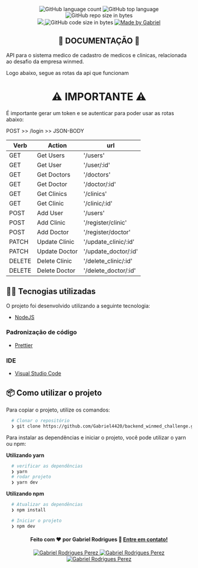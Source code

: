 <p align="center">
   <img alt="GitHub language count" src="https://img.shields.io/github/languages/count/Gabriel4420/backend_winmed_challenge">

  <img alt="GitHub top language" src="https://img.shields.io/github/languages/top/Gabriel4420/backend_winmed_challenge?logo=html">

  <img alt="GitHub repo size in bytes" src="https://img.shields.io/github/repo-size/Gabriel4420/backend_winmed_challenge?color=green">

  <br>
  
  <a href="https://www.codacy.com/manual/Gabriel4420/backend_winmed_challenge?utm_source=github.com&amp;utm_medium=referral&amp;utm_content=Gabriel4420/backend_winmed_challenge&amp;utm_campaign=Badge_Grade">
    <img src="https://app.codacy.com/project/badge/Grade/6dd6b46abeb14e99935a2b9ac5c6ede2"/>
  </a>
  
  <img alt="GitHub code size in bytes" src="https://img.shields.io/github/last-commit/Gabriel4420/backend_winmed_challenge">

  <a href="https://www.linkedin.com/in/gabriel-rodrigues-perez-2069b072/">
    <img alt="Made by Gabriel" src="https://img.shields.io/badge/made%20by-Gabriel-%2304D361">
  </a>
</p>

<h2 align="center"> 📖 DOCUMENTAÇÃO 📖</h2>

API para o sistema medico de cadastro de medicos e clinicas, relacionada ao desafio da empresa winmed.

Logo abaixo, segue as rotas da api que funcionam

<h1 align="center"> ⚠️ IMPORTANTE ⚠️ </h1>

É importante gerar um token e se autenticar para poder usar as rotas abaixo:

POST >> /login >> JSON-BODY

| Verb   | Action        | url                  |
| ------ | ------------- | -------------------- |
| GET    | Get Users     | '/users'             |
| GET    | Get User      | '/user/:id'          |
| GET    | Get Doctors   | '/doctors'           |
| GET    | Get Doctor    | '/doctor/:id'        |
| GET    | Get Clinics   | '/clinics'           |
| GET    | Get Clinic    | '/clinic/:id'        |
| POST   | Add User      | '/users'             |
| POST   | Add Clinic    | '/register/clinic'   |
| POST   | Add Doctor    | '/register/doctor'   |
| PATCH  | Update Clinic | '/update_clinic/:id' |
| PATCH  | Update Doctor | '/update_doctor/:id' |
| DELETE | Delete Clinic | '/delete_clinic/:id' |
| DELETE | Delete Doctor | '/delete_doctor/:id' |

## 👨‍💻️ Tecnogias utilizadas

O projeto foi desenvolvido utilizando a seguinte tecnologia:

- [NodeJS](https://node.com.br)

### Padronização de código

- [Prettier](https://prettier.io/)

### IDE

- [Visual Studio Code](https://code.visualstudio.com/)

## 📦️ Como utilizar o projeto

Para copiar o projeto, utilize os comandos:

```bash
  # Clonar o repositório
  ❯ git clone https://github.com/Gabriel4420/backend_winmed_challenge.git

```

Para instalar as dependências e iniciar o projeto, você pode utilizar o yarn ou npm:

**Utilizando yarn**

```bash
  # verificar as dependências
  ❯ yarn
  # rodar projeto
  ❯ yarn dev
```

**Utilizando npm**

```bash
  # Atualizar as dependências
  ❯ npm install

  # Iniciar o projeto
  ❯ npm dev
```

<h4 align="center">
  Feito com ❤️ por Gabriel Rodrigues 👋️ <a href="mailto:gabriel_rodrigues_perez@hotmail.com">Entre em contato!</a>
</h4>

<p align="center">

  <a href="https://www.linkedin.com/in/gabriel-rodrigues-perez-2069b072/">
    <img alt="Gabriel Rodrigues Perez" src="https://img.shields.io/badge/LinkedIn-Gabriel_Rodrigues-0e76a8?style=flat&logoColor=white&logo=linkedin">
  </a>
  <a href="https://www.facebook.com/gabriel.rodrigues.perez">
    <img alt="Gabriel Rodrigues Perez" src="https://img.shields.io/badge/Facebook-Gabriel_Rodrigues-1778F2?style=flat&logoColor=white&logo=facebook">
  </a>
  <a href="https://www.instagram.com/gabriel_rodrigues_perez/">
    <img alt="Gabriel Rodrigues Perez" src="https://img.shields.io/badge/Instagram-@gabriel4420-833AB4?style=flat&logoColor=white&logo=instagram">
  </a>
  
  
</p>
